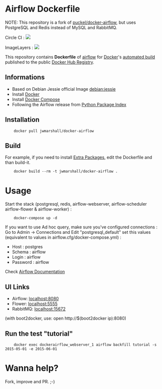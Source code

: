 # Airflow Dockerfile

NOTE: This repository is a fork of [puckel/docker-airflow](https://github.com/puckel/docker-airflow), but uses PostgreSQL and Redis instead of MySQL and RabbitMQ.

Circle CI : [![](https://circleci.com/gh/jwmarshall/docker-airflow.svg?style=svg)](https://circleci.com/gh/jwmarshall/docker-airflow)

ImageLayers : [![](https://badge.imagelayers.io/jwmarshall/docker-airflow:latest.svg)](https://imagelayers.io/?images=jwmarshall/docker-airflow:latest)

This repository contains **Dockerfile** of [airflow](https://github.com/airbnb/airflow) for [Docker](https://www.docker.com/)'s [automated build](https://registry.hub.docker.com/u/jwmarshall/docker-airflow/) published to the public [Docker Hub Registry](https://registry.hub.docker.com/).

## Informations

* Based on Debian Jessie official Image [debian:jessie](https://registry.hub.docker.com/_/debian/)
* Install [Docker](https://www.docker.com/)
* Install [Docker Compose](https://docs.docker.com/compose/install/)
* Following the Airflow release from [Python Package Index](https://pypi.python.org/pypi/airflow)

## Installation

        docker pull jwmarshall/docker-airflow

## Build

For example, if you need to install [Extra Packages](http://pythonhosted.org/airflow/installation.html#extra-package), edit the Dockerfile and than build-it.

        docker build --rm -t jwmarshall/docker-airflow .

# Usage

Start the stack (postgresql, redis, airflow-webserver, airflow-scheduler airflow-flower & airflow-worker) :

        docker-compose up -d

If you want to use Ad hoc query, make sure you've configured connections :
Go to Admin -> Connections and Edit "postgresql_default" set this values (equivalent to values in airflow.cfg/docker-compose.yml) :
- Host : postgres
- Schema : airflow
- Login : airflow
- Password : airflow

Check [Airflow Documentation](http://pythonhosted.org/airflow/)

## UI Links

- Airflow: [localhost:8080](http://localhost:8080/)
- Flower: [localhost:5555](http://localhost:5555/)
- RabbitMQ: [localhost:15672](http://localhost:15672/)

(with boot2docker, use: open http://$(boot2docker ip):8080)


## Run the test "tutorial"

        docker exec dockerairflow_webserver_1 airflow backfill tutorial -s 2015-05-01 -e 2015-06-01

# Wanna help?

Fork, improve and PR. ;-)
